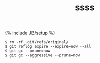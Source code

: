 ﻿---
layout: post
title: "ssss"
tagline: "ffffffffff"
description: ""
category: dev
tags: [git, dev]
---
{% include JB/setup %}

    $ rm -rf .git/refs/original/
    $ git reflog expire --expire=now --all
    $ git gc --prune=now
    $ git gc --aggressive --prune=now